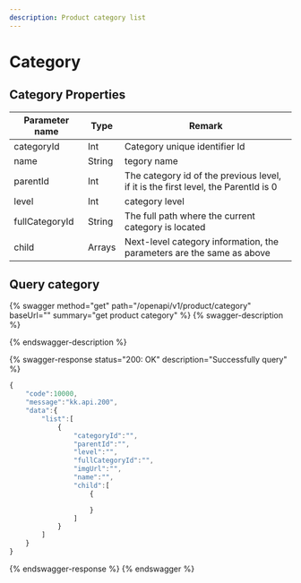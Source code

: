 ```yaml
---
description: Product category list
---
```


# Category

## Category Properties

| Parameter name | Type   | Remark                                                                             |
| -------------- | ------ | ---------------------------------------------------------------------------------- |
| categoryId     | Int    | Category unique identifier Id                                                      |
| name           | String | tegory name                                                                        |
| parentId       | Int    | The category id of the previous level, if it is the first level, the ParentId is 0 |
| level          | Int    | category level                                                                     |
| fullCategoryId | String | The full path where the current category is located                                |
| child          | Arrays | Next-level category information, the parameters are the same as above              |

## Query category

{% swagger method="get" path="/openapi/v1/product/category" baseUrl="" summary="get product category" %}
{% swagger-description %}

{% endswagger-description %}

{% swagger-response status="200: OK" description="Successfully query" %}
```javascript
{
    "code":10000,
    "message":"kk.api.200",
    "data":{
        "list":[
            {
                "categoryId":"",
                "parentId":"",
                "level":"",
                "fullCategoryId":"",
                "imgUrl":"",
                "name":"",
                "child":[
                    {

                    }
                ]
            }
        ]
    }
}
```
{% endswagger-response %}
{% endswagger %}
